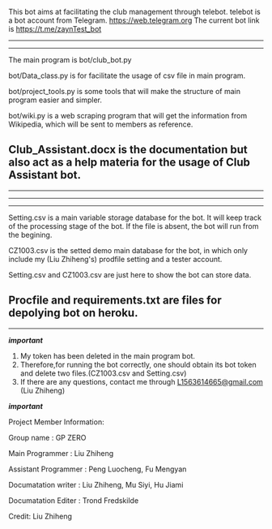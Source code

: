 This bot aims at facilitating the club management through telebot.
telebot is a bot account from Telegram. https://web.telegram.org
The current bot link is https://t.me/zaynTest_bot

-----------------------------------------------------------------------------------------------------------------
-----------------------------------------------------------------------------------------------------------------
The main program is bot/club_bot.py

bot/Data_class.py is for facilitate the usage of csv file in main program.

bot/project_tools.py is some tools that will make the structure of main program easier and simpler.

bot/wiki.py is a web scraping program that will get the information from Wikipedia, which will be sent to members as reference.

Club_Assistant.docx is the documentation but also act as a help materia for the usage of Club Assistant bot.
-----------------------------------------------------------------------------------------------------------------
-----------------------------------------------------------------------------------------------------------------


-----------------------------------------------------------------------------------------------------------------
-----------------------------------------------------------------------------------------------------------------
Setting.csv is a main variable storage database for the bot.
It will keep track of the processing stage of the bot.
If the file is absent, the bot will run from the begining.

CZ1003.csv is the setted demo main database for the bot, in which only include my (Liu Zhiheng's) prodfile setting and a tester account.

Setting.csv and CZ1003.csv are just here to show the bot can store data.

Procfile and requirements.txt are files for depolying bot on heroku.
-----------------------------------------------------------------------------------------------------------------
-----------------------------------------------------------------------------------------------------------------

***important***

1. My token has been deleted in the main program bot.
2. Therefore,for running the bot correctly, one should obtain its bot token and delete two files.(CZ1003.csv and Setting.csv)
3. If there are any questions, contact me through L1563614665@gmail.com (Liu Zhiheng)

***important***


Project Member Information:

Group name : GP ZERO

Main Programmer : Liu Zhiheng

Assistant Programmer : Peng Luocheng, Fu Mengyan

Documatation writer : Liu Zhiheng, Mu Siyi, Hu Jiami

Documatation Editer : Trond Fredskilde


Credit: Liu Zhiheng